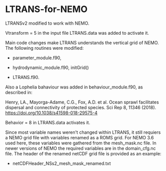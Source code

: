 # LTRANS-for-NEMO

LTRANSv2 modified to work with NEMO.

Vtransform = 5 in the input file LTRANS.data was added to activate it. 

Main code changes make LTRANS understands the vertical grid of NEMO. 
The following routines were modified:

- parameter_module.f90,


- hydrodynamic_module.f90, initGrid()

- LTRANS.f90.

Also a Lophelia bahaviour was added in behaviour_module.f90, as described in:

Henry, LA., Mayorga-Adame, C.G., Fox, A.D. et al. Ocean sprawl facilitates dispersal and connectivity of protected species. Sci Rep 8, 11346 (2018). https://doi.org/10.1038/s41598-018-29575-4

Behavior = 8 in LTRANS.data activates it.

Since most variable names weren't changed within LTRANS, it still requiers a NEMO grid file with variables renamed as a ROMS grid.
For NEMO 3.6 used here, these variables were gathered from the mesh_mask.nc file. In newer versions of NEMO the required variables are in the domain_cfg.nc file. 
The header of the renamed netCDF grid file is provided as an example:
- netCDFHeader_NSs2_mesh_mask_renamed.txt
